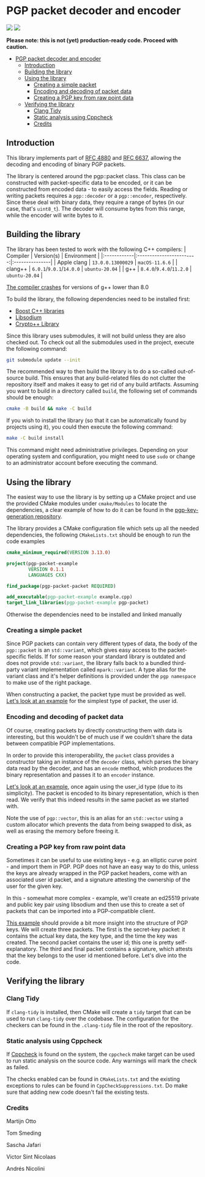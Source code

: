 # PGP packet decoder and encoder

![](https://github.com/summitto/pgp-packet-library/workflows/ubuntu-latest/badge.svg)
![](https://github.com/summitto/pgp-packet-library/workflows/macos-latest/badge.svg)

**Please note: this is not (yet) production-ready code. Proceed with caution.**

- [PGP packet decoder and encoder](#pgp-packet-decoder-and-encoder)
  - [Introduction](#introduction)
  - [Building the library](#building-the-library)
  - [Using the library](#using-the-library)
    - [Creating a simple packet](#creating-a-simple-packet)
    - [Encoding and decoding of packet data](#encoding-and-decoding-of-packet-data)
    - [Creating a PGP key from raw point data](#creating-a-pgp-key-from-raw-point-data)
  - [Verifying the library](#verifying-the-library)
    - [Clang Tidy](#clang-tidy)
    - [Static analysis using Cppcheck](#static-analysis-using-cppcheck)
    - [Credits](#credits)

## Introduction

This library implements part of [RFC 4880](https://tools.ietf.org/html/rfc4880) and [RFC 6637](https://tools.ietf.org/html/rfc6637), allowing the decoding and encoding of binary PGP packets.

The library is centered around the pgp::packet class. This class can be constructed with packet-specific data to be encoded, or it can be constructed from encoded data - to easily access the fields. Reading or writing packets requires a `pgp::decoder` or a `pgp::encoder`, respectively. Since these deal with binary data, they require a range of bytes (in our case, that's `uint8_t`). The decoder will consume bytes from this range, while the encoder will write bytes to it.

## Building the library

The library has been tested to work with the following C++ compilers:
| Compiler    | Version(s)               | Environment    |
|:------------|:------------------------:|:---------------|
| Apple clang | `13.0.0.13000029`        | `macOS-11.6.6` |
| clang++     | `6.0.1`/`9.0.1`/`14.0.0` | `ubuntu-20.04` |
| g++         | `8.4.0`/`9.4.0`/`11.2.0` | `ubuntu-20.04` |

[The compiler crashes](https://gcc.gnu.org/bugzilla/show_bug.cgi?id=91058) for versions of g++ lower than 8.0

To build the library, the following dependencies need to be installed first:
- [Boost C++ libraries](https://www.boost.org/)
- [Libsodium](https://download.libsodium.org/doc/)
- [Crypto++ Library](https://cryptopp.com/)

Since this library uses submodules, it will not build unless they are also checked out. To check out all the submodules used in the project, execute the following command:

```bash
git submodule update --init
```

The recommended way to then build the library is to do a so-called out-of-source build. This ensures that any build-related files do not clutter the repository itself and makes it easy to get rid of any build artifacts. Assuming you want to build in a directory called `build`, the following set of commands should be enough:

```bash
cmake -B build && make -C build
```

If you wish to install the library (so that it can be automatically found by projects using it), you could then execute the following command:

```bash
make -C build install
```

This command might need administrative privileges. Depending on your operating system and configuration, you might need to use `sudo` or change to an administrator account before executing the command.

## Using the library

The easiest way to use the library is by setting up a CMake project and use the provided CMake modules under `cmake/Modules` to locate the dependencies, a clear example of how to do it can be found in the [pgp-key-generation repository](https://github.com/summitto/pgp-key-generation/).

The library provides a CMake configuration file which sets up all the needed dependencies, the following `CMakeLists.txt` should be enough to run the code examples
```cmake
cmake_minimum_required(VERSION 3.13.0)

project(pgp-packet-example
        VERSION 0.1.1
        LANGUAGES CXX)

find_package(pgp-packet-packet REQUIRED)

add_executable(pgp-packet-example example.cpp)
target_link_libraries(pgp-packet-example pgp-packet)
```

Otherwise the dependencies need to be installed and linked manually

### Creating a simple packet

Since PGP packets can contain very different types of data, the body of the `pgp::packet` is an `std::variant`, which gives easy access to the packet-specific fields. If for some reason your standard library is outdated and does not provide `std::variant`, the library falls back to a bundled third-party variant implementation called `mpark::variant`. A type alias for the variant class and it's helper definitions is provided under the `pgp namespace` to make use of the right package.

 When constructing a packet, the packet type must be provided as well. [Let's look at an example](examples/create_simple_packet.cpp) for the simplest type of packet, the user id.

### Encoding and decoding of packet data

Of course, creating packets by directly constructing them with data
is interesting, but this wouldn't be of much use if we couldn't
share the data between compatible PGP implementations.

In order to provide this interoperability, the `packet` class
provides a constructor taking an instance of the `decoder` class,
which parses the binary data read by the decoder, and has an
`encode` method, which produces the binary representation and
passes it to an `encoder` instance.

[Let's look at an example](examples/encoding_and_decoding.cpp),
once again using the user_id type (due to its simplicity).
The packet is encoded to its binary representation, which is then
read. We verify that this indeed results in the same
packet as we started with.

Note the use of `pgp::vector`, this is an alias for an `std::vector`
using a custom allocator which prevents the data from being swapped
to disk, as well as erasing the memory before freeing it.

### Creating a PGP key from raw point data

Sometimes it can be useful to use existing keys - e.g. an elliptic curve point - and import them in PGP. PGP does not have an easy way to do this, unless the keys are already wrapped in the PGP packet headers, come with an associated user id packet, and a signature attesting the ownership of the user for the given key.

In this - somewhat more complex - example, we'll create an ed25519 private and public key pair using libsodium and then use this to create a set of packets that can be imported into a PGP-compatible client.

[This example](examples/key_from_raw_data.cpp) should provide a bit more insight into the structure of PGP keys. We will create three packets. The first is the secret-key packet: it contains the actual key data, the key type, and the time the key was created. The second packet contains the user id; this one is pretty self-explanatory. The third and final packet contains a signature, which attests that the key belongs to the user id mentioned before. Let's dive into the code.

## Verifying the library

### Clang Tidy

If `clang-tidy` is installed, then CMake will create a `tidy` target that can be used to run `clang-tidy` over the codebase. The configuration for the checkers can be found in the `.clang-tidy` file in the root of the repository.

### Static analysis using Cppcheck

If [Cppcheck](http://cppcheck.sourceforge.net/) is found on the system,
the `cppcheck` make target can be used to run static analysis on the
source code. Any warnings will mark the check as failed.

The checks enabled can be found in `CMakeLists.txt` and the existing
exceptions to rules can be found in `CppCheckSuppressions.txt`. Do make
sure that adding new code doesn't fail the existing tests.

### Credits

Martijn Otto

Tom Smeding

Sascha Jafari

Victor Sint Nicolaas

Andrés Nicolini
